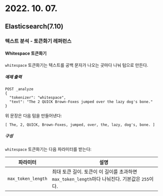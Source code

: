 # 2022. 10. 07.

## Elasticsearch(7.10)

### 텍스트 분석 - 토큰화기 레퍼런스

#### Whitespace 토큰화기

`whitespace` 토큰화기는 텍스트를 공백 문자가 나오는 곳마다 나눠 텀으로 만든다.

##### 예제 출력

```http
POST _analyze
{
  "tokenizer": "whitespace",
  "text": "The 2 QUICK Brown-Foxes jumped over the lazy dog's bone."
}
```

위 문장은 다음 텀을 만들어낸다:

```
[ The, 2, QUICK, Brown-Foxes, jumped, over, the, lazy, dog's, bone. ]
```

##### 구성

`whitespace` 토큰화기는 다음 파라미터를 받는다:

| 파라미터           | 설명                                                         |
| ------------------ | ------------------------------------------------------------ |
| `max_token_length` | 최대 토큰 길이. 토큰이 이 길이를 초과하면 `max_token_length`마다 나눠진다. 기본값은 `255`이다. |